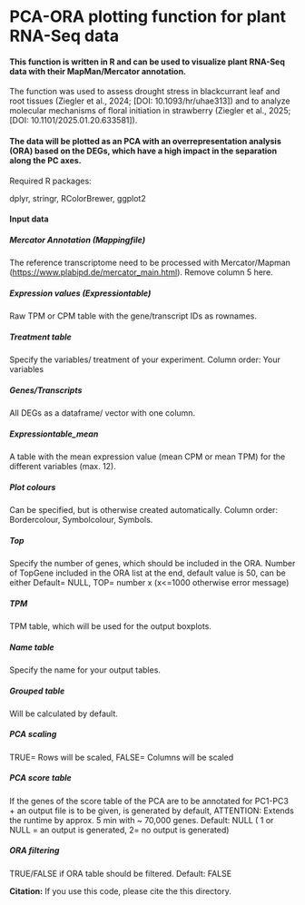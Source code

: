 # PCA-ORA plotting function for plant RNA-Seq data

#### This function is written in R and can be used to visualize plant RNA-Seq data with their MapMan/Mercator annotation. 

The function was used to assess drought stress in blackcurrant leaf and root tissues (Ziegler et al., 2024; [DOI: 10.1093/hr/uhae313]) and to analyze molecular mechanisms of floral initiation in strawberry (Ziegler et al., 2025; [DOI: 10.1101/2025.01.20.633581]). 


#### The data will be plotted as an PCA with an overrepresentation analysis (ORA) based on the DEGs, which have a high impact in the separation along the PC axes.

Required R packages:

dplyr, stringr, RColorBrewer, ggplot2


#### Input data

##### Mercator Annotation (Mappingfile)
The reference transcriptome need to be processed with Mercator/Mapman (https://www.plabipd.de/mercator_main.html).
Remove column 5 here.

##### Expression values (Expressiontable)
Raw TPM or CPM table with the gene/transcript IDs as rownames.

#####  Treatment table
Specify the variables/ treatment of your experiment. Column order: Your variables

##### Genes/Transcripts
All DEGs as a dataframe/ vector with one column.

##### Expressiontable_mean
A table with the mean expression value (mean CPM or mean TPM) for the different variables (max. 12).

#####  Plot colours
Can be specified, but is otherwise created automatically. Column order: Bordercolour, Symbolcolour, Symbols.

#####  Top
Specify the number of genes, which should be included in the ORA. Number of TopGene included in the ORA list at the end, default value is 50, can be either Default= NULL, TOP= number x (x<=1000 otherwise error message)

#####  TPM
TPM table, which will be used for the output boxplots.

#####  Name table
Specify the name for your output tables.

#####  Grouped table
Will be calculated by default.

#####  PCA scaling
TRUE= Rows will be scaled, FALSE= Columns will be scaled

#####  PCA score table
If the genes of the score table of the PCA are to be annotated for PC1-PC3 + an output file is to be given, is generated by default, ATTENTION: Extends the runtime by approx. 5 min with ~ 70,000 genes. Default: NULL ( 1 or NULL = an output is generated, 2= no output is generated)

#####  ORA filtering

TRUE/FALSE if ORA table should be filtered. Default: FALSE


**Citation:** If you use this code, please cite the this directory.


